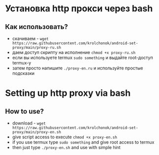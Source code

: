# Установка http прокси через bash
## Как использовать?
- скачиваем - ```wget https://raw.githubusercontent.com/krolchonok/android-set-proxy/main/proxy-ru.sh``` </br>
- даем доступ скрипту на исполнение ```chmod +x proxy-ru.sh``` </br>
- если вы используете termux ```sudo something``` и выдайте root-доступ termux-у</br>
- затем просто напишите ```./proxy-en.ru``` и используйте простые подсказки</br>

# Setting up http proxy via bash
## How to use?
- download - ```wget https://raw.githubusercontent.com/krolchonok/android-set-proxy/main/proxy-en.sh``` </br>
- give script access to execute ```chmod +x proxy-en.sh``` </br>
- if you use termux type ```sudo something``` and give root access to termux   </br>
- then just type ```./proxy-en.sh``` and use with simple hint</br>
